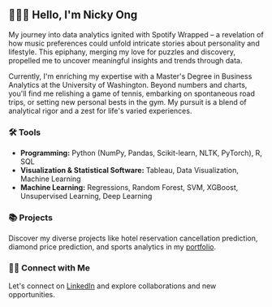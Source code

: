 ## 🙋🏻‍♂️ Hello, I'm Nicky Ong

My journey into data analytics ignited with Spotify Wrapped – a revelation of how music preferences could unfold intricate stories about personality and lifestyle. This epiphany, merging my love for puzzles and discovery, propelled me to uncover meaningful insights and trends through data.

Currently, I'm enriching my expertise with a Master's Degree in Business Analytics at the University of Washington. Beyond numbers and charts, you'll find me relishing a game of tennis, embarking on spontaneous road trips, or setting new personal bests in the gym. My pursuit is a blend of analytical rigor and a zest for life's varied experiences.

### 🛠️ Tools

- **Programming:** Python (NumPy, Pandas, Scikit-learn, NLTK, PyTorch), R, SQL
- **Visualization & Statistical Software:** Tableau, Data Visualization, Machine Learning
- **Machine Learning:** Regressions, Random Forest, SVM, XGBoost, Unsupervised Learning, Deep Learning

### 📚 Projects

Discover my diverse projects like hotel reservation cancellation prediction, diamond price prediction, and sports analytics in my [portfolio](Your-Portfolio-Link).

### 👋🏻 Connect with Me

Let's connect on [LinkedIn](https://www.linkedin.com/in/nicky-ong/) and explore collaborations and new opportunities.



